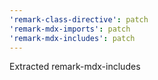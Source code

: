 ```yaml
---
'remark-class-directive': patch
'remark-mdx-imports': patch
'remark-mdx-includes': patch
---
```


Extracted remark-mdx-includes
